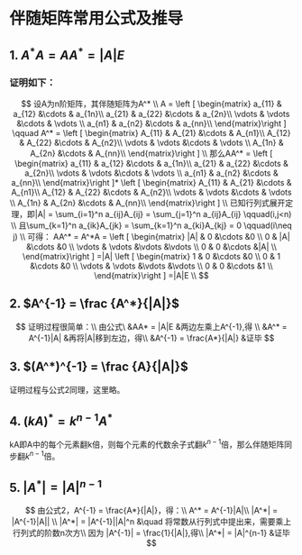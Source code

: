 # 伴随矩阵常用公式及推导

## 1. $A^*A = AA^* = |A|E$

### 证明如下：

$$
设A为n阶矩阵，其伴随矩阵为A^* \\
A = 
\left [ \begin{matrix}
a_{11} & a_{12} &\cdots & a_{1n}\\
a_{21} & a_{22} &\cdots & a_{2n}\\
\vdots & \vdots &\cdots & \vdots \\
a_{n1} & a_{n2} &\cdots & a_{nn}\\
\end{matrix}\right ]
\qquad A^* = 
\left [ \begin{matrix}
A_{11} & A_{21} &\cdots & A_{n1}\\
A_{12} & A_{22} &\cdots & A_{n2}\\
\vdots & \vdots &\cdots & \vdots \\
A_{1n} & A_{2n} &\cdots & A_{nn}\\
\end{matrix}\right ] \\
那么AA^* = 
\left [ \begin{matrix}
a_{11} & a_{12} &\cdots & a_{1n}\\
a_{21} & a_{22} &\cdots & a_{2n}\\
\vdots & \vdots &\cdots & \vdots \\
a_{n1} & a_{n2} &\cdots & a_{nn}\\
\end{matrix}\right ]*
\left [ \begin{matrix}
A_{11} & A_{21} &\cdots & A_{n1}\\
A_{12} & A_{22} &\cdots & A_{n2}\\
\vdots & \vdots &\cdots & \vdots \\
A_{1n} & A_{2n} &\cdots & A_{nn}\\
\end{matrix}\right ] \\
已知行列式展开定理，即|A| = \sum_{i=1}^n a_{ij}A_{ij} = \sum_{j=1}^n a_{ij}A_{ij} \qquad(i,j<n) \\
且\sum_{k=1}^n a_{ik}A_{jk} = \sum_{k=1}^n a_{ki}A_{kj} = 0 \qquad(i\neq j) \\
可得： AA^* = A^*A = 
\left [ \begin{matrix}
|A| & 0 &\cdots &0 \\
 0  & |A|	&\cdots	&0 \\
 \vdots & \vdots &\vdots &\vdots \\
 0 & 0 &\cdots &|A| \\
\end{matrix}\right ] 
=|A| 
\left [ \begin{matrix}
1 & 0 &\cdots &0 \\
 0  & 1	&\cdots	&0 \\
 \vdots & \vdots &\vdots &\vdots \\
 0 & 0 &\cdots &1 \\
\end{matrix}\right ]
=|A|E \\
$$

## 2. $A^{-1} = \frac {A^*}{|A|}$

$$
证明过程很简单：\\
由公式\ &AA* = |A|E      &两边左乘上A^{-1},得 \\
       &A^* = A^{-1}|A| &再将|A|移到左边，得\\
		&A^{-1} = \frac{A*}{|A|} &证毕
$$

## 3. $(A^*)^{-1} = \frac {A}{|A|}$

证明过程与公式2同理，这里略。

## 4. $(kA)^* = k^{n-1} A^*$

kA即A中的每个元素翻k倍，则每个元素的代数余子式翻$k^{n-1}$倍，那么伴随矩阵同步翻$k^{n-1}$倍。



## 5. $|A^{*}| = |A|^{n-1}$

$$
由公式2，A^{-1} = \frac{A*}{|A|}，得：\\
 A^* = A^{-1}|A|\\
|A^*| = |A^{-1}|A|| \\
|A^*| = |A^{-1}||A|^n &\quad 将常数从行列式中提出来，需要乘上行列式的阶数n次方\\
因为 |A^{-1}| = \frac{1}{|A|},得\\
|A^*| = |A|^{n-1} &证毕
$$

